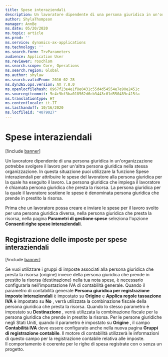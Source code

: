 ```yaml
---
title: Spese interaziendali
description: Un lavoratore dipendente di una persona giuridica in un'organizzazione potrebbe svolgere il lavoro per un'altra persona giuridica nella stessa organizzazione. In questa situazione puoi utilizzare la funzione Spese interaziendali per attribuire le spese del lavoratore alla persona giuridica per la quale ha eseguito il lavoro.
author: ShylaThompson
manager: AnnBe
ms.date: 05/20/2020
ms.topic: article
ms.prod: ''
ms.service: dynamics-ax-applications
ms.technology: ''
ms.search.form: TrvParameters
audience: Application User
ms.reviewer: roschlom
ms.search.scope: Core, Operations
ms.search.region: Global
ms.author: shylaw
ms.search.validFrom: 2016-02-28
ms.dyn365.ops.version: AX 7.0.0
ms.openlocfilehash: 0967f23e4e1f8e0431c55d4d54554e7e90e2451c
ms.sourcegitcommit: 5c4c9bf3ba018562d6cb3443c01d550489c415fa
ms.translationtype: HT
ms.contentlocale: it-IT
ms.lasthandoff: 10/16/2020
ms.locfileid: "4079027"
---
```

# <a name="intercompany-expenses"></a>Spese interaziendali

[!include [banner](../includes/banner.md)]

Un lavoratore dipendente di una persona giuridica in un'organizzazione potrebbe svolgere il lavoro per un'altra persona giuridica nella stessa organizzazione. In questa situazione puoi utilizzare la funzione Spese interaziendali per attribuire le spese del lavoratore alla persona giuridica per la quale ha eseguito il lavoro. La persona giuridica che impiega il lavoratore è chiamata persona giuridica che presta la risorsa. La persona giuridica per la quale il lavoratore sostiene le spese è denominata persona giuridica che prende in prestito la risorsa. 

Prima che un lavoratore possa creare e inviare le spese per il lavoro svolto per una persona giuridica diversa, nella persona giuridica che presta la risorsa, nella pagina **Parametri di gestione spese** seleziona l'opzione **Consenti righe spese interaziendali**. 

## <a name="tax-posting-for-intercompany-expenses"></a>Registrazione delle imposte per spese interaziendali

[!include [banner](../includes/banner.md)]

Se vuoi utilizzare i gruppi di imposte associati alla persona giuridica che presta la risorsa (origine) invece della persona giuridica che prende in prestito la risorsa (destinazione) nella tua nota spese, è necessario configurarla nell'impostazione IVA di contabilità generale. Quando il parametro di contabilità generale **Persona giuridica per registrazione imposte interaziendali** è impostato su **Origine** e **Applica regole tassazione IVA** è impostato su **No** , verrà utilizzata la combinazione fiscale della persona giuridica che presta la risorsa. Quando lo stesso parametro è impostato su **Destinazione** , verrà utilizzata la combinazione fiscale per la persona giuridica che prende in prestito la risorsa. Per le persone giuridiche negli Stati Uniti, quando il parametro è impostato su **Origine** , il campo **Contabilità IVA** deve essere configurato anche nella nuova pagina **Gruppi di registrazione contabile**. Il motore di contabilità utilizzerà le informazioni di questo campo per la registrazione contabile relativa alle imposte.   
Il comportamento è coerente per le righe di spesa registrate con o senza un progetto.  
